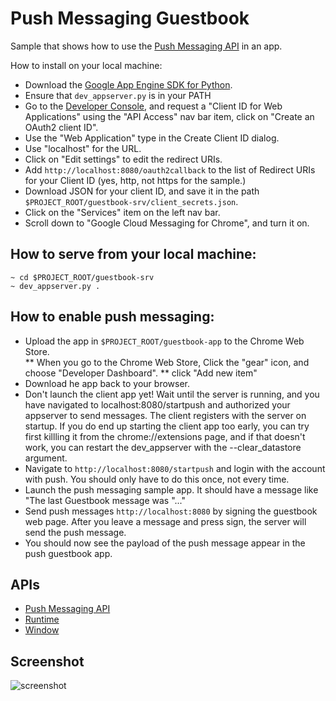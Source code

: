 # Push Messaging Guestbook

Sample that shows how to use the [Push Messaging
API](http://developer.chrome.com/apps/pushMessaging.html) in an app.

How to install on your local machine:

* Download the [Google App Engine SDK for
  Python](https://developers.google.com/appengine/downloads#Google_App_Engine_SDK_for_Python).
* Ensure that <code>dev\_appserver.py</code> is in your PATH
* Go to the [Developer Console](https://code.google.com/apis/console/), and request a "Client ID for Web Applications"
  using the "API Access" nav bar item, click on "Create an OAuth2 client ID".
* Use the "Web Application" type in the Create Client ID dialog.
* Use "localhost" for the URL.
* Click on "Edit settings" to edit the redirect URIs.
* Add <code>http://localhost:8080/oauth2callback</code> to the list of Redirect
  URIs for your Client ID (yes, http, not https for the sample.)
* Download JSON for your client ID, and save it in the path
  <code>$PROJECT\_ROOT/guestbook-srv/client\_secrets.json</code>.
* Click on the "Services" item on the left nav bar.
* Scroll down to "Google Cloud Messaging for Chrome", and turn it on.

## How to serve from your local machine: ##

    ~ cd $PROJECT_ROOT/guestbook-srv
    ~ dev_appserver.py .

## How to enable push messaging:

* Upload the app in <code>$PROJECT\_ROOT/guestbook-app</code> to the Chrome Web Store.  
** When you go to the Chrome Web Store, Click the "gear" icon, and choose "Developer Dashboard".
** click "Add new item"
* Download he app back to your browser.
* Don't launch the client app yet!  Wait until the server is running, and you have navigated to localhost:8080/startpush and authorized your appserver to send messages.  The client registers with the server on startup.  If you do end up starting the client app too early, you can try first killling it from the chrome://extensions page, and if that doesn't work, you can restart the dev_appserver with the --clear_datastore argument.
* Navigate to <code>http://localhost:8080/startpush</code> and login with the account with push.  You should only have to do this once, not every time.
* Launch the push messaging sample app. It should have a message like "The last Guestbook message was "..."
* Send push messages <code>http://localhost:8080</code> by signing the guestbook web page.  After you leave a message and press sign, the server will send the push message.
* You should now see the payload of the push message appear in the push guestbook app.

## APIs

* [Push Messaging API](http://developer.chrome.com/apps/pushMessaging.html)
* [Runtime](http://developer.chrome.com/apps/app.runtime.html)
* [Window](http://developer.chrome.com/apps/app.window.html)
     
## Screenshot
![screenshot](https://raw.github.com/GoogleChrome/chrome-app-samples/master/push-guestbook/assets/screenshot_1280_800.png)

